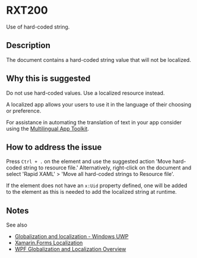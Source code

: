# RXT200

Use of hard-coded string.

## Description

The document contains a hard-coded string value that will not be localized.

## Why this is suggested

Do not use hard-coded values. Use a localized resource instead.

A localized app allows your users to use it in the language of their choosing or preference.

For assistance in automating the translation of text in your app consider using the [Multilingual App Toolkit](https://docs.microsoft.com/en-us/windows/uwp/design/globalizing/use-mat).

## How to address the issue

Press `Ctrl + .` on the element and use the suggested action 'Move hard-coded string to resource file.'
Alternatively, right-click on the document and select 'Rapid XAML' &gt; 'Move all hard-coded strings to Resource file'.

If the element does not have an `x:Uid` property defined, one will be added to the element as this is needed to add the localized string at runtime.

## Notes

See also

- [Globalization and localization - Windows UWP](https://docs.microsoft.com/windows/uwp/design/globalizing/globalizing-portal)
- [Xamarin.Forms Localization](https://docs.microsoft.com/xamarin/xamarin-forms/app-fundamentals/localization/)
- [WPF Globalization and Localization Overview](https://docs.microsoft.com/dotnet/desktop/wpf/advanced/wpf-globalization-and-localization-overview)
